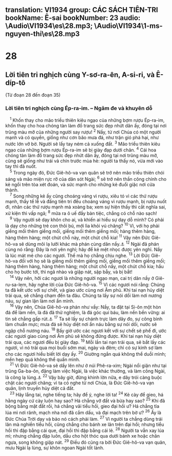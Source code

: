 translation: VI1934
group: CÁC SÁCH TIÊN-TRI
bookName: Ê-sai 
bookNumber: 23
audio: \Audio\VI1934\es\28.mp3; \Audio\VI1934\1-ms-nguyen-thi\es\28.mp3
-------

<div class="title"><h1>28</h1><h2>Lời tiên tri nghịch cùng Y-sơ-ra-ên, A-si-ri, và Ê-díp-tô</h2><p>(Từ đoạn 28 đến đoạn 35)</p><h3>Lời tiên tri nghịch cùng Ép-ra-im. – Ngăm đe và khuyên dỗ</h3></div>
<span class="verse es_28_1"> <sup>1</sup> Khốn thay cho mão triều thiên kiêu ngạo của những bợm rượu Ép-ra-im, khốn thay cho hoa chóng tàn làm đồ trang sức đẹp nhứt dân ấy, đóng tại nơi trũng màu mỡ của những người say rượu! </span>
<span class="verse es_28_2"><sup>2</sup> Nầy, từ nơi Chúa có một người mạnh và có quyền, giống như cơn bão mưa đá, như trận gió phá hại, như nước lớn vỡ bờ. Người sẽ lấy tay ném cả xuống đất. </span>
<span class="verse es_28_3"><sup>3</sup> Mão triều thiên kiêu ngạo của những bợm rượu Ép-ra-im sẽ bị giày đạp dưới chân. </span>
<span class="verse es_28_4"><sup>4</sup> Cái hoa chóng tàn làm đồ trang sức đẹp nhứt dân ấy, đóng tại nơi trũng màu mỡ, cũng sẽ giống như trái vả chín trước mùa hè: người ta thấy nó, vừa mới vào tay thì đã nuốt. <br/></span>
<span class="verse es_28_5"> <sup>5</sup> Trong ngày đó, Đức Giê-hô-va vạn quân sẽ trở nên mão triều thiên chói sáng và mão miện rực rỡ của dân sót Ngài; </span>
<span class="verse es_28_6"><sup>6</sup> sẽ trở nên thần công chính cho kẻ ngồi trên tòa xét đoán, và sức mạnh cho những kẻ đuổi giặc nơi cửa thành. <br/></span>
<span class="verse es_28_7"> <sup>7</sup> Song những kẻ ấy cũng choáng váng vì rượu, xiêu tó vì các thứ rượu mạnh, thầy tế lễ và đấng tiên tri đều choáng váng vì rượu mạnh, bị rượu nuốt đi, nhân các thứ rượu mạnh mà xoàng ba; xem sự hiện thấy thì cắt nghĩa sai, xử kiện thì vấp ngã; </span>
<span class="verse es_28_8"><sup>8</sup> mửa ra ô uế đầy bàn tiệc, chẳng có chỗ nào sạch! <br/></span>
<span class="verse es_28_9"> <sup>9</sup> Vậy người sẽ dạy khôn cho ai, và khiến ai hiểu sự dạy dỗ mình? Có phải là dạy cho những trẻ con thôi bú, mới lìa khỏi vú chăng? </span>
<span class="verse es_28_10"><sup>10</sup> Vì, với họ phải giềng mối thêm giềng mối, giềng mối thêm giềng mối; hàng thêm hàng, hàng thêm hàng; một chút chỗ này, một chút chỗ kia! </span>
<span class="verse es_28_11"><sup>11</sup> Vậy nên Đức Giê-hô-va sẽ dùng môi lạ lưỡi khác mà phán cùng dân nầy.<a data-toggle="tooltip" data-placement="bottom" title="1Co 14:21">⚓</a></span>
<span class="verse es_28_12"><sup>12</sup> Ngài đã phán cùng nó rằng: Đây là nơi yên nghỉ; hãy để kẻ mệt nhọc được yên nghỉ. Nầy là lúc mát mẻ cho các ngươi. Thế mà họ chẳng chịu nghe. </span>
<span class="verse es_28_13"><sup>13</sup> Lời Đức Giê-hô-va đối với họ sẽ là giềng mối thêm giềng mối, giềng mối thêm giềng mối; hàng thêm hàng, hàng thêm hàng; một chút chỗ nầy, một chút chỗ kia; hầu cho họ bước tới, thì ngã nhào và giập nát, sập bẫy, và bị bắt! <br/></span>
<span class="verse es_28_14"> <sup>14</sup> Vậy nên, hỡi các ngươi là những người ngạo mạn, cai trị dân nầy ở Giê-ru-sa-lem, hãy nghe lời của Đức Giê-hô-va. </span>
<span class="verse es_28_15"><sup>15</sup> Vì các ngươi nói rằng: Chúng ta đã kết ước với sự chết, và giao ước cùng nơi Âm phủ. Khi tai nạn hủy diệt trải qua, sẽ chẳng chạm đến ta đâu. Chúng ta lấy sự nói dối làm nơi nương náu, sự gian lận làm nơi ẩn mình. <br/></span>
<span class="verse es_28_16"> <sup>16</sup> Vậy nên, Chúa Giê-hô-va phán như vầy: Nầy, ta đặt tại Si-ôn một hòn đá để làm nền, là đá đã thử nghiệm, là đá góc quí báu, làm nền bền vững: ai tin sẽ chẳng gấp rút.<a data-toggle="tooltip" data-placement="bottom" title="Thi 118:22-23; Ro 9:33; 10:11; 1Phi 2:6">⚓</a></span>
<span class="verse es_28_17"><sup>17</sup> Ta sẽ lấy sự chánh trực làm dây đo, sự công bình làm chuẩn mực; mưa đá sẽ hủy diệt nơi ẩn náu bằng sự nói dối, nước sẽ ngập chỗ nương náu. </span>
<span class="verse es_28_18"><sup>18</sup> Bấy giờ ước các ngươi kết với sự chết sẽ phế đi, ước các ngươi giao cùng nơi Âm phủ sẽ không đứng được. Khi tai nạn hủy diệt trải qua, các ngươi đều bị giày đạp. </span>
<span class="verse es_28_19"><sup>19</sup> Mỗi lần tai nạn trải qua, sẽ bắt lấy các ngươi, vì nó trải qua mọi buổi sớm mai, ngày và đêm; chỉ có sự kinh sợ làm cho các ngươi hiểu biết lời dạy ấy. </span>
<span class="verse es_28_20"><sup>20</sup> Giường ngắn quá không thể duỗi mình; mền hẹp quá không thể quấn mình. <br/></span>
<span class="verse es_28_21"> <sup>21</sup> Vì Đức Giê-hô-va sẽ dấy lên như ở núi Phê-ra-xim; Ngài nổi giận như tại trũng Ga-ba-ôn, đặng làm việc Ngài, là việc khác thường, và làm công Ngài, là công lạ lùng.<a data-toggle="tooltip" data-placement="bottom" title="2Sa 5:20; 1Su 14:11; Gios 10:10-12">⚓</a></span>
<span class="verse es_28_22"><sup>22</sup> Vậy bây giờ, đừng khinh lờn nữa, e dây trói càng buộc chặt các ngươi chăng; vì ta có nghe từ nơi Chúa, là Đức Giê-hô-va vạn quân, lịnh truyền hủy diệt cả đất. <br/></span>
<span class="verse es_28_23"> <sup>23</sup> Hãy lắng tai, nghe tiếng ta; hãy để ý, nghe lời ta! </span>
<span class="verse es_28_24"><sup>24</sup> Kẻ cày để gieo, há hằng ngày cứ cày luôn hay sao? Há chẳng vỡ đất và bừa hay sao? </span>
<span class="verse es_28_25"><sup>25</sup> Khi đã bộng bằng mặt đất rồi, há chẳng vãi tiểu hồi, gieo đại hồi ư? Há chẳng tỉa lúa mì nơi rãnh, mạch nha nơi đã cắm dấu, và đại mạch trên bờ ư? </span>
<span class="verse es_28_26"><sup>26</sup> Ấy là Đức Chúa Trời dạy và bảo nó cách phải làm. </span>
<span class="verse es_28_27"><sup>27</sup> Vì người ta chẳng dùng trái lăn mà nghiền tiểu hồi, cũng chẳng cho bánh xe lăn trên đại hồi; nhưng tiểu hồi thì đập bằng cái que, đại hồi thì đập bằng cái lẻ. </span>
<span class="verse es_28_28"><sup>28</sup> Người ta vẫn xay lúa mì; nhưng chẳng đập luôn, dầu cho hột thóc qua dưới bánh xe hoặc chân ngựa, song không giập nát. </span>
<span class="verse es_28_29"><sup>29</sup> Điều đó cũng ra bởi Đức Giê-hô-va vạn quân, mưu Ngài lạ lùng, sự khôn ngoan Ngài tốt lành. <br/></span>
